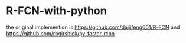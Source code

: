 # R-FCN-with-python
the original implemention is https://github.com/daijifeng001/R-FCN and https://github.com/rbgirshick/py-faster-rcnn
